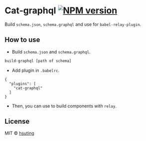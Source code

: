# Cat-graphql [![NPM version][npm-image]][npm-url]
Build `schema.json`, `schema.graphql` and use for `babel-relay-plugin`.

## How to use
- Build `schema.json` and `schema.graphql`.
```sh
build-graphql [path of schema]
```

- Add plugin in `.babelrc`.
```
{
  "plugins": [
    "cat-graphql"
  ]
}
```

- Then, you can use to build components with `relay`.

## License
MIT © [hsuting](http://hsuting.com)

[npm-image]: https://badge.fury.io/js/cat-graphql.svg
[npm-url]: https://npmjs.org/package/cat-graphql
